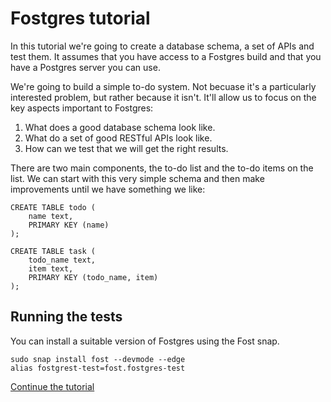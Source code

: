 # Fostgres tutorial

In this tutorial we're going to create a database schema, a set of APIs and test them. It assumes that you have access to a Fostgres build and that you have a Postgres server you can use.

We're going to build a simple to-do system. Not becuase it's a particularly interested problem, but rather because it isn't. It'll allow us to focus on the key aspects important to Fostgres:

1. What does a good database schema look like.
2. What do a set of good RESTful APIs look like.
3. How can we test that we will get the right results.

There are two main components, the to-do list and the to-do items on the list. We can start with this very simple schema and then make improvements until we have something we like:

    CREATE TABLE todo (
        name text,
        PRIMARY KEY (name)
    );

    CREATE TABLE task (
        todo_name text,
        item text,
        PRIMARY KEY (todo_name, item)
    );


## Running the tests

You can install a suitable version of Fostgres using the Fost snap.

    sudo snap install fost --devmode --edge
    alias fostgrest-test=fost.fostgres-test


[Continue the tutorial](./page1.md)

